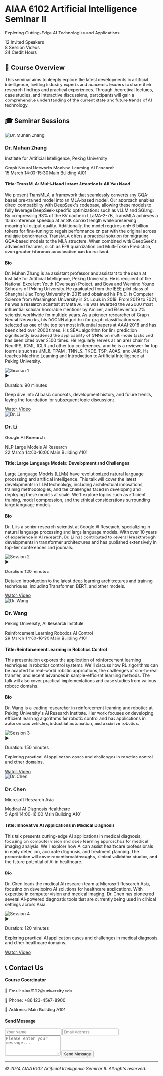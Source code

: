 <link rel="stylesheet" href="styles.css">

<div class="hero-section">
  <div class="hero-content">
    <h1 class="hero-title">AIAA 6102 Artificial Intelligence Seminar II</h1>
    <p class="hero-subtitle">Exploring Cutting-Edge AI Technologies and Applications</p>
    <div class="hero-stats">
      <div class="stat">
        <span class="stat-number">12</span>
        <span class="stat-label">Invited Speakers</span>
      </div>
      <div class="stat">
        <span class="stat-number">8</span>
        <span class="stat-label">Session Videos</span>
      </div>
      <div class="stat">
        <span class="stat-number">24</span>
        <span class="stat-label">Credit Hours</span>
      </div>
    </div>
  </div>
</div>

## 🎯 Course Overview

This seminar aims to deeply explore the latest developments in artificial intelligence, inviting industry experts and academic leaders to share their research findings and practical experiences. Through theoretical lectures, case studies, and interactive discussions, participants will gain a comprehensive understanding of the current state and future trends of AI technology.

## 🎓 Seminar Sessions

<div class="sessions-section">
  <div class="session-card">
    <div class="session-header">
      <div class="speaker-avatar">
        <img src="images/muhan-zhang.png" alt="Dr. Muhan Zhang">
      </div>
      <div class="speaker-basic-info">
        <h3>Dr. Muhan Zhang</h3>
        <p class="speaker-title">Institute for Artificial Intelligence, Peking University</p>
        <div class="speaker-tags">
          <span class="tag">Graph Neural Networks</span>
          <span class="tag">Machine Learning</span>
          <span class="tag">AI Research</span>
        </div>
      </div>
      <div class="session-date">
        <span class="date-day">15</span>
        <span class="date-month">March</span>
        <span class="date-time">14:00-15:30</span>
        <span class="date-location">Main Building A101</span>
      </div>
    </div>
    <div class="session-content">
      <div class="session-section">
        <h4>Title: TransMLA: Multi-Head Latent Attention Is All You Need</h4>
        <p class="session-abstract">We present TransMLA, a framework that seamlessly converts any GQA-based pre-trained model into an MLA-based model. Our approach enables direct compatibility with DeepSeek's codebase, allowing these models to fully leverage DeepSeek-specific optimizations such as vLLM and SGlang. By compressing 93% of the KV cache in LLaMA-2-7B, TransMLA achieves a 10.6x inference speedup at an 8K context length while preserving meaningful output quality. Additionally, the model requires only 6 billion tokens for fine-tuning to regain performance on par with the original across multiple benchmarks. TransMLA offers a practical solution for migrating GQA-based models to the MLA structure. When combined with DeepSeek's advanced features, such as FP8 quantization and Multi-Token Prediction, even greater inference acceleration can be realized.</p>
      </div>
      <div class="session-section">
        <h4>Bio</h4>
        <p class="speaker-bio">Dr. Muhan Zhang is an assistant professor and assistant to the dean at Institute for Artificial Intelligence, Peking University. He is recipient of the National Excellent Youth (Overseas) Project, and Boya and Weiming Young Scholars of Peking University. He graduated from the IEEE pilot class of Shanghai Jiao Tong University in 2015 and obtained his Ph.D. in Computer Science from Washington University in St. Louis in 2019. From 2019 to 2021, he was a research scientist at Meta AI. He was awarded the AI 2000 most influential scholar honorable mentions by Aminer, and Elsevier top 2% scientist worldwide for multiple years. As a pioneer researcher of Graph Neural Networks, his DGCNN algorithm for graph classification was selected as one of the top ten most influential papers at AAAI-2018 and has been cited over 2000 times. His SEAL algorithm for link prediction significantly broadened the applicability of GNNs on multi-node tasks and has been cited over 2500 times. He regularly serves as an area chair for NeurIPS, ICML, ICLR and other top conferences, and he is a reviewer for top journals such as JMLR, TPAMI, TNNLS, TKDE, TSP, AOAS, and JAIR. He teaches Machine Learning and Introduction to Artificial Intelligence at Peking University.</p>
      </div>
      <div class="session-video">
        <div class="video-thumbnail">
          <img src="https://via.placeholder.com/400x225/1F2937/FFFFFF?text=Session+1" alt="Session 1">
          <div class="video-overlay">
            <span class="play-button">▶</span>
          </div>
        </div>
        <div class="video-info">
          <p class="video-duration">Duration: 90 minutes</p>
          <p class="video-description">Deep dive into AI basic concepts, development history, and future trends, laying the foundation for subsequent topic discussions.</p>
          <a href="#" class="watch-button">Watch Video</a>
        </div>
      </div>
    </div>
  </div>

  <div class="session-card">
    <div class="session-header">
      <div class="speaker-avatar">
        <img src="https://via.placeholder.com/120x120/DC2626/FFFFFF?text=Dr.+Li" alt="Dr. Li">
      </div>
      <div class="speaker-basic-info">
        <h3>Dr. Li</h3>
        <p class="speaker-title">Google AI Research</p>
        <div class="speaker-tags">
          <span class="tag">NLP</span>
          <span class="tag">Large Models</span>
          <span class="tag">AI Research</span>
        </div>
      </div>
      <div class="session-date">
        <span class="date-day">22</span>
        <span class="date-month">March</span>
        <span class="date-time">14:00-16:00</span>
        <span class="date-location">Main Building A101</span>
      </div>
    </div>
    <div class="session-content">
      <div class="session-section">
        <h4>Title: Large Language Models: Development and Challenges</h4>
        <p class="session-abstract">Large Language Models (LLMs) have revolutionized natural language processing and artificial intelligence. This talk will cover the latest developments in LLM technology, including architectural innovations, training methodologies, and the challenges faced in developing and deploying these models at scale. We'll explore topics such as efficient training, model compression, and the ethical considerations surrounding large language models.</p>
      </div>
      <div class="session-section">
        <h4>Bio</h4>
        <p class="speaker-bio">Dr. Li is a senior research scientist at Google AI Research, specializing in natural language processing and large language models. With over 10 years of experience in AI research, Dr. Li has contributed to several breakthrough developments in transformer architectures and has published extensively in top-tier conferences and journals.</p>
      </div>
      <div class="session-video">
        <div class="video-thumbnail">
          <img src="https://via.placeholder.com/400x225/1F2937/FFFFFF?text=Session+2" alt="Session 2">
          <div class="video-overlay">
            <span class="play-button">▶</span>
          </div>
        </div>
        <div class="video-info">
          <p class="video-duration">Duration: 120 minutes</p>
          <p class="video-description">Detailed introduction to the latest deep learning architectures and training techniques, including Transformer, BERT, and other models.</p>
          <a href="#" class="watch-button">Watch Video</a>
        </div>
      </div>
    </div>
  </div>

  <div class="session-card">
    <div class="session-header">
      <div class="speaker-avatar">
        <img src="https://via.placeholder.com/120x120/059669/FFFFFF?text=Dr.+Wang" alt="Dr. Wang">
      </div>
      <div class="speaker-basic-info">
        <h3>Dr. Wang</h3>
        <p class="speaker-title">Peking University, AI Research Institute</p>
        <div class="speaker-tags">
          <span class="tag">Reinforcement Learning</span>
          <span class="tag">Robotics</span>
          <span class="tag">AI Control</span>
        </div>
      </div>
      <div class="session-date">
        <span class="date-day">29</span>
        <span class="date-month">March</span>
        <span class="date-time">14:00-16:30</span>
        <span class="date-location">Main Building A101</span>
      </div>
    </div>
    <div class="session-content">
      <div class="session-section">
        <h4>Title: Reinforcement Learning in Robotics Control</h4>
        <p class="session-abstract">This presentation explores the application of reinforcement learning techniques in robotics control systems. We'll discuss how RL algorithms can be adapted for real-world robotic applications, the challenges of sim-to-real transfer, and recent advances in sample-efficient learning methods. The talk will also cover practical implementations and case studies from various robotic domains.</p>
      </div>
      <div class="session-section">
        <h4>Bio</h4>
        <p class="speaker-bio">Dr. Wang is a leading researcher in reinforcement learning and robotics at Peking University's AI Research Institute. Her work focuses on developing efficient learning algorithms for robotic control and has applications in autonomous vehicles, industrial automation, and assistive robotics.</p>
      </div>
      <div class="session-video">
        <div class="video-thumbnail">
          <img src="https://via.placeholder.com/400x225/1F2937/FFFFFF?text=Session+3" alt="Session 3">
          <div class="video-overlay">
            <span class="play-button">▶</span>
          </div>
        </div>
        <div class="video-info">
          <p class="video-duration">Duration: 150 minutes</p>
          <p class="video-description">Exploring practical AI application cases and challenges in robotics control and other domains.</p>
          <a href="#" class="watch-button">Watch Video</a>
        </div>
      </div>
    </div>
  </div>

  <div class="session-card">
    <div class="session-header">
      <div class="speaker-avatar">
        <img src="https://via.placeholder.com/120x120/7C3AED/FFFFFF?text=Dr.+Chen" alt="Dr. Chen">
      </div>
      <div class="speaker-basic-info">
        <h3>Dr. Chen</h3>
        <p class="speaker-title">Microsoft Research Asia</p>
        <div class="speaker-tags">
          <span class="tag">Medical AI</span>
          <span class="tag">Diagnosis</span>
          <span class="tag">Healthcare</span>
        </div>
      </div>
      <div class="session-date">
        <span class="date-day">5</span>
        <span class="date-month">April</span>
        <span class="date-time">14:00-16:00</span>
        <span class="date-location">Main Building A101</span>
      </div>
    </div>
    <div class="session-content">
      <div class="session-section">
        <h4>Title: Innovative AI Applications in Medical Diagnosis</h4>
        <p class="session-abstract">This talk presents cutting-edge AI applications in medical diagnosis, focusing on computer vision and deep learning approaches for medical imaging analysis. We'll explore how AI can assist healthcare professionals in early detection, accurate diagnosis, and treatment planning. The presentation will cover recent breakthroughs, clinical validation studies, and the future potential of AI in healthcare.</p>
      </div>
      <div class="session-section">
        <h4>Bio</h4>
        <p class="speaker-bio">Dr. Chen leads the medical AI research team at Microsoft Research Asia, focusing on developing AI solutions for healthcare applications. With expertise in computer vision and medical imaging, Dr. Chen has pioneered several AI-powered diagnostic tools that are currently being used in clinical settings across Asia.</p>
      </div>
      <div class="session-video">
        <div class="video-thumbnail">
          <img src="https://via.placeholder.com/400x225/1F2937/FFFFFF?text=Session+4" alt="Session 4">
          <div class="video-overlay">
            <span class="play-button">▶</span>
          </div>
        </div>
        <div class="video-info">
          <p class="video-duration">Duration: 120 minutes</p>
          <p class="video-description">Exploring practical AI application cases and challenges in medical diagnosis and other healthcare domains.</p>
          <a href="#" class="watch-button">Watch Video</a>
        </div>
      </div>
    </div>
  </div>
</div>

## 📞 Contact Us

<div class="contact-section">
  <div class="contact-info">
    <h4>Course Coordinator</h4>
    <p>📧 Email: aiaa6102@university.edu</p>
    <p>📱 Phone: +86 123-4567-8900</p>
    <p>📍 Address: Main Building A101</p>
  </div>
  
  <div class="contact-form">
    <h4>Send Message</h4>
    <form>
      <input type="text" placeholder="Your Name" required>
      <input type="email" placeholder="Email Address" required>
      <textarea placeholder="Please enter your message..." rows="4"></textarea>
      <button type="submit">Send Message</button>
    </form>
  </div>
</div>

---

*© 2024 AIAA 6102 Artificial Intelligence Seminar II. All rights reserved.*


